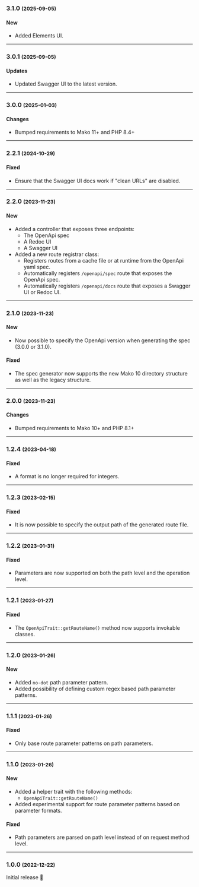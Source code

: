 ### 3.1.0 <small>(2025-09-05)</small>

#### New

* Added Elements UI.

--------------------------------------------------------

### 3.0.1 <small>(2025-09-05)</small>

#### Updates

* Updated Swagger UI to the latest version.

--------------------------------------------------------

### 3.0.0 <small>(2025-01-03)</small>

#### Changes

* Bumped requirements to Mako 11+ and PHP 8.4+

--------------------------------------------------------

### 2.2.1 <small>(2024-10-29)</small>

#### Fixed

* Ensure that the Swagger UI docs work if "clean URLs" are disabled.

--------------------------------------------------------

### 2.2.0 <small>(2023-11-23)</small>

#### New

* Added a controller that exposes three endpoints:
	- The OpenApi spec
	- A Redoc UI
	- A Swagger UI
* Added a new route registrar class:
	- Registers routes from a cache file or at runtime from the OpenApi yaml spec.
	- Automatically registers `/openapi/spec` route that exposes the OpenApi spec.
	- Automatically registers `/openapi/docs` route that exposes a Swagger UI or Redoc UI.

--------------------------------------------------------

### 2.1.0 <small>(2023-11-23)</small>

#### New

* Now possible to specify the OpenApi version when generating the spec (3.0.0 or 3.1.0).

#### Fixed

* The spec generator now supports the new Mako 10 directory structure as well as the legacy structure.

--------------------------------------------------------

### 2.0.0 <small>(2023-11-23)</small>

#### Changes

* Bumped requirements to Mako 10+ and PHP 8.1+

--------------------------------------------------------

### 1.2.4 <small>(2023-04-18)</small>

#### Fixed

* A format is no longer required for integers.

--------------------------------------------------------

### 1.2.3 <small>(2023-02-15)</small>

#### Fixed

* It is now possible to specify the output path of the generated route file.

--------------------------------------------------------

### 1.2.2 <small>(2023-01-31)</small>

#### Fixed

* Parameters are now supported on both the path level and the operation level.

--------------------------------------------------------

### 1.2.1 <small>(2023-01-27)</small>

#### Fixed

* The `OpenApiTrait::getRouteName()` method now supports invokable classes.

--------------------------------------------------------

### 1.2.0 <small>(2023-01-26)</small>

#### New

* Added `no-dot` path parameter pattern.
* Added possibility of defining custom regex based path parameter patterns.

--------------------------------------------------------

### 1.1.1 <small>(2023-01-26)</small>

#### Fixed

* Only base route parameter patterns on path parameters.

--------------------------------------------------------

### 1.1.0 <small>(2023-01-26)</small>

#### New

* Added a helper trait with the following methods:
	- `OpenApiTrait::getRouteName()`
* Added experimental support for route parameter patterns based on parameter formats.

#### Fixed

* Path parameters are parsed on path level instead of on request method level.

--------------------------------------------------------

### 1.0.0 <small>(2022-12-22)</small>

Initial release 🎉

